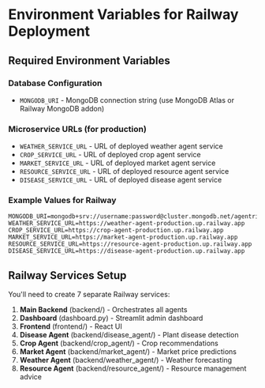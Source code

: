 # Environment Variables for Railway Deployment

## Required Environment Variables

### Database Configuration
- `MONGODB_URI` - MongoDB connection string (use MongoDB Atlas or Railway MongoDB addon)

### Microservice URLs (for production)
- `WEATHER_SERVICE_URL` - URL of deployed weather agent service
- `CROP_SERVICE_URL` - URL of deployed crop agent service  
- `MARKET_SERVICE_URL` - URL of deployed market agent service
- `RESOURCE_SERVICE_URL` - URL of deployed resource agent service
- `DISEASE_SERVICE_URL` - URL of deployed disease agent service

### Example Values for Railway
```
MONGODB_URI=mongodb+srv://username:password@cluster.mongodb.net/agentrix_db
WEATHER_SERVICE_URL=https://weather-agent-production.up.railway.app
CROP_SERVICE_URL=https://crop-agent-production.up.railway.app
MARKET_SERVICE_URL=https://market-agent-production.up.railway.app
RESOURCE_SERVICE_URL=https://resource-agent-production.up.railway.app
DISEASE_SERVICE_URL=https://disease-agent-production.up.railway.app
```

## Railway Services Setup

You'll need to create 7 separate Railway services:

1. **Main Backend** (backend/) - Orchestrates all agents
2. **Dashboard** (dashboard.py) - Streamlit admin dashboard
3. **Frontend** (frontend/) - React UI
4. **Disease Agent** (backend/disease_agent/) - Plant disease detection
5. **Crop Agent** (backend/crop_agent/) - Crop recommendations
6. **Market Agent** (backend/market_agent/) - Market price predictions  
7. **Weather Agent** (backend/weather_agent/) - Weather forecasting
8. **Resource Agent** (backend/resource_agent/) - Resource management advice